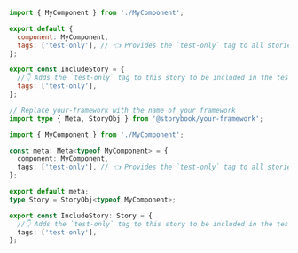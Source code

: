 ```js filename="MyComponent.stories.js|jsx" renderer="common" language="js" tabTitle="story"
import { MyComponent } from './MyComponent';

export default {
  component: MyComponent,
  tags: ['test-only'], // 👈 Provides the `test-only` tag to all stories in this file
};

export const IncludeStory = {
  //👇 Adds the `test-only` tag to this story to be included in the tests when enabled in the test-runner configuration
  tags: ['test-only'],
};
```

```ts filename="MyComponent.stories.ts|tsx" renderer="common" language="ts" tabTitle="story"
// Replace your-framework with the name of your framework
import type { Meta, StoryObj } from '@storybook/your-framework';

import { MyComponent } from './MyComponent';

const meta: Meta<typeof MyComponent> = {
  component: MyComponent,
  tags: ['test-only'], // 👈 Provides the `test-only` tag to all stories in this file
};

export default meta;
type Story = StoryObj<typeof MyComponent>;

export const IncludeStory: Story = {
  //👇 Adds the `test-only` tag to this story to be included in the tests when enabled in the test-runner configuration
  tags: ['test-only'],
};
```

